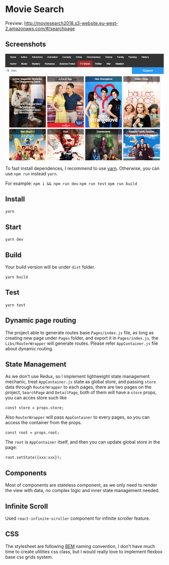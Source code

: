 # Movie Search

Preview: http://moviesearch2018.s3-website.eu-west-2.amazonaws.com/#/searchpage

## Screenshots
![Screenshot](/screenshot.png?raw=true)

To fast install dependences, I recommend to use [yarn](https://yarnpkg.com/lang/en/). Otherwise, you can use `npm run` instead `yarn`.

For example:
    `npm i && npm run dev`
    `npm run test`
    `npm run build`

## Install 

`yarn` 

## Start

`yarn dev`

## Build
Your build version will be under `dist` folder.

`yarn build`

## Test

`yarn test`

## Dynamic page routing

The project able to generate routes base `Pages/index.js` file, as long as creating new page under `Pages` folder, and export it in `Pages/index.js`, the `Libs/RouterWrapper` will generate routes.
Please refer `AppContainer.js` file about dynamic routing.

## State Management

As we don't use Redux, so I implement lightweight state management mechanic, treat `AppContainer.js` state as global store, and passing `store` data through `RouterWrapper` to each pages, there are two pages on the project, `SearchPage` and `DetailPage`, both of them will have a `store` props, you can acces store such like 

`const store = props.store;`

Also `RouterWrapper` will pass `AppContainer` to every pages, so you can access the container from the props.

`const root = props.root;`

The `root` is `AppContainer` itself, and then you can update global store in the page:

`root.setState({xxx:xxx});`

## Components

Most of components are stateless component, as we only need to render the view with data, no complex logic and inner state management needed.

## Infinite Scroll

Used `react-infinite-scroller` component for infinite scroller feature.

## CSS

The stylesheet are following [BEM](http://getbem.com/) naming convention, I don't have much time to create utilities css class, but I would really love to implement flexbox base css grids system.